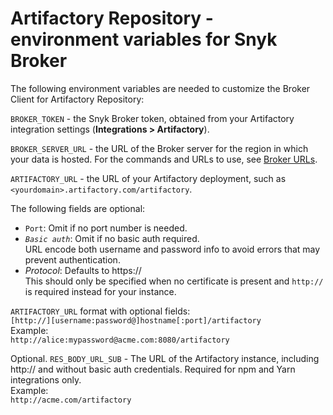 # Artifactory Repository - environment variables for Snyk Broker

The following environment variables are needed to customize the Broker Client for Artifactory Repository:

`BROKER_TOKEN` - the Snyk Broker token, obtained from your Artifactory integration settings (**Integrations > Artifactory**).

`BROKER_SERVER_URL` - the URL of the Broker server for the region in which your data is hosted. For the commands and URLs to use, see [Broker URLs](../../../../../../snyk-data-and-governance/regional-hosting-and-data-residency.md#broker-server-urls).

`ARTIFACTORY_URL` - the URL of your Artifactory deployment, such as `<yourdomain>.artifactory.com/artifactory`.

The following fields are optional:

* `Port`: Omit if no port number is needed.
* _`Basic auth`_: Omit if no basic auth required.\
  URL encode both username and password info to avoid errors that may prevent authentication.
* _Protocol_: Defaults to https://\
  This should only be specified when no certificate is present and `http://` is required instead for your instance.

`ARTIFACTORY_URL` format with optional fields:\
`[http://][username:password@]hostname[:port]/artifactory`\
Example:\
`http://alice:mypassword@acme.com:8080/artifactory`

Optional. `RES_BODY_URL_SUB` - The URL of the Artifactory instance, including http:// and without basic auth credentials. Required for npm and Yarn integrations only.\
Example:\
`http://acme.com/artifactory`
